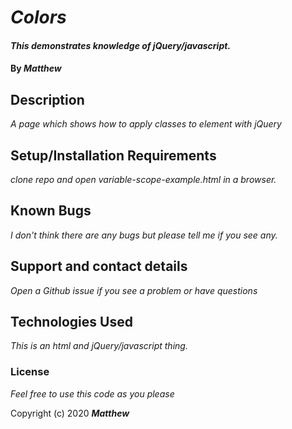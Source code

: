 # _Colors_

#### _This demonstrates knowledge of jQuery/javascript._

#### By _**Matthew**_

## Description

_A page which shows how to apply classes to element with jQuery_
## Setup/Installation Requirements

_clone repo and open variable-scope-example.html in a browser._


## Known Bugs

_I don't think there are any bugs but please tell me if you see any._

## Support and contact details

_Open a Github issue if you see a problem or have questions_

## Technologies Used

_This is an html and jQuery/javascript thing._

### License

*Feel free to use this code as you please*

Copyright (c) 2020 **_Matthew_**
